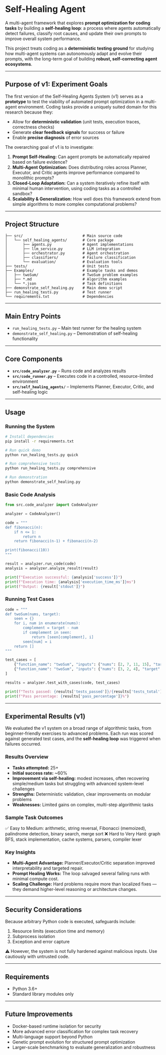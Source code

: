 # Self-Healing Agent

A multi-agent framework that explores **prompt optimization for coding tasks** by building a **self-healing loop**: a process where agents automatically detect failures, classify root causes, and update their own prompts to improve overall system performance.

This project treats coding as a **deterministic testing ground** for studying how multi-agent systems can autonomously adapt and evolve their prompts, with the long-term goal of building **robust, self-correcting agent ecosystems**.

---

## Purpose of v1: Experiment Goals

The first version of the Self-Healing Agents System (v1) serves as a **prototype** to test the viability of automated prompt optimization in a multi-agent environment. Coding tasks provide a uniquely suited domain for this research because they:

* Allow for **deterministic validation** (unit tests, execution traces, correctness checks)
* Generate **clear feedback signals** for success or failure
* Enable **precise diagnosis** of error sources

The overarching goal of v1 is to investigate:

1. **Prompt Self-Healing:** Can agent prompts be automatically repaired based on failure evidence?
2. **Multi-Agent Optimization:** Does distributing roles across Planner, Executor, and Critic agents improve performance compared to monolithic prompts?
3. **Closed-Loop Adaptation:** Can a system iteratively refine itself with minimal human intervention, using coding tasks as a controlled sandbox?
4. **Scalability & Generalization:** How well does this framework extend from simple algorithms to more complex computational problems?

---

## Project Structure

```
├── src/                           # Main source code
│   └── self_healing_agents/       # Core package
│       ├── agents.py              # Agent implementations
│       ├── llm_service.py         # LLM integration
│       ├── orchestrator.py        # Agent orchestration
│       ├── classifiers/           # Failure classification
│       └── evaluation/            # Evaluation tools
├── tests/                         # Unit tests
├── Examples/                      # Example tasks and demos
│   ├── twoSum/                    # TwoSum problem examples
│   ├── *.md                       # Algorithm examples
│   └── *.json                     # Task definitions
├── demonstrate_self_healing.py    # Main demo script
├── run_healing_tests.py           # Test runner
└── requirements.txt               # Dependencies
```

---

## Main Entry Points

* `run_healing_tests.py` – Main test runner for the healing system
* `demonstrate_self_healing.py` – Demonstration of self-healing functionality

---

## Core Components

* **`src/code_analyzer.py`** – Runs code and analyzes results
* **`src/code_runner.py`** – Executes code in a controlled, resource-limited environment
* **`src/self_healing_agents/`** – Implements Planner, Executor, Critic, and self-healing logic

---

## Usage

### Running the System

```bash
# Install dependencies
pip install -r requirements.txt

# Run quick demo
python run_healing_tests.py quick

# Run comprehensive tests  
python run_healing_tests.py comprehensive

# Run demonstration
python demonstrate_self_healing.py
```

### Basic Code Analysis

```python
from src.code_analyzer import CodeAnalyzer

analyzer = CodeAnalyzer()

code = """
def fibonacci(n):
    if n <= 1:
        return n
    return fibonacci(n-1) + fibonacci(n-2)

print(fibonacci(10))
"""

result = analyzer.run_code(code)
analysis = analyzer.analyze_result(result)

print(f"Execution successful: {analysis['success']}")
print(f"Execution time: {analysis['execution_time_ms']}ms")
print(f"Output: {result['stdout']}")
```

### Running Test Cases

```python
code = """
def twoSum(nums, target):
    seen = {}
    for i, num in enumerate(nums):
        complement = target - num
        if complement in seen:
            return [seen[complement], i]
        seen[num] = i
    return []
"""

test_cases = [
    {"function_name": "twoSum", "inputs": {"nums": [2, 7, 11, 15], "target": 9}, "expected": [0, 1]},
    {"function_name": "twoSum", "inputs": {"nums": [3, 2, 4], "target": 6}, "expected": [1, 2]}
]

results = analyzer.test_with_cases(code, test_cases)

print(f"Tests passed: {results['tests_passed']}/{results['tests_total']}")
print(f"Pass percentage: {results['pass_percentage']}%")
```

---

## Experimental Results (v1)

We evaluated the v1 system on a broad range of algorithmic tasks, from beginner-friendly exercises to advanced problems. Each run was scored against generated test cases, and the **self-healing loop** was triggered when failures occurred.

### Results Overview

* **Tasks attempted:** 25+
* **Initial success rate:** \~60%
* **Improvement via self-healing:** modest increases, often recovering simple/medium tasks but struggling with advanced system-level challenges
* **Strengths:** Deterministic validation, clear improvements on modular problems
* **Weaknesses:** Limited gains on complex, multi-step algorithmic tasks

### Sample Task Outcomes

✅ Easy to Medium: arithmetic, string reversal, Fibonacci (memoized), palindrome detection, binary search, merge sort
❌ Hard to Very Hard: graph BFS, stack implementation, cache systems, parsers, compiler lexer

### Key Insights

* **Multi-Agent Advantage:** Planner/Executor/Critic separation improved interpretability and targeted repair.
* **Prompt Healing Works:** The loop salvaged several failing runs with minimal compute cost.
* **Scaling Challenge:** Hard problems require more than localized fixes — they demand higher-level reasoning or architecture changes.

---

## Security Considerations

Because arbitrary Python code is executed, safeguards include:

1. Resource limits (execution time and memory)
2. Subprocess isolation
3. Exception and error capture

⚠️ However, the system is not fully hardened against malicious inputs. Use cautiously with untrusted code.

---

## Requirements

* Python 3.6+
* Standard library modules only

---

## Future Improvements

* Docker-based runtime isolation for security
* More advanced error classification for complex task recovery
* Multi-language support beyond Python
* Genetic prompt evolution for structured prompt optimization
* Larger-scale benchmarking to evaluate generalization and robustness
